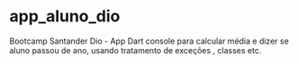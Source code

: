 # app_aluno_dio
Bootcamp Santander Dio - App Dart console para calcular média e dizer se aluno passou de ano, usando tratamento de exceções , classes etc.

